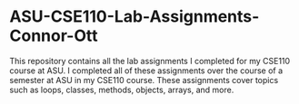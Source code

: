 # ASU-CSE110-Lab-Assignments-Connor-Ott
This repository contains all the lab assignments I completed for my CSE110 course at ASU.
I completed all of these assignments over the course of a semester at ASU in my CSE110 course. These assignments cover topics such as loops, classes, methods, objects, arrays, and more.
